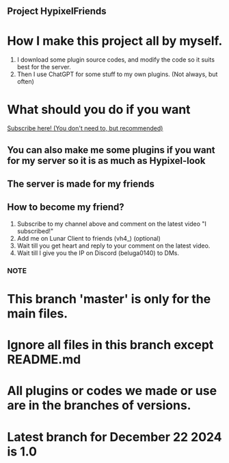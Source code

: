 ## Project HypixelFriends ##
# How I make this project all by myself.
1. I download some plugin source codes, and modify the code so it suits best for the server.
2. Then I use ChatGPT for some stuff to my own plugins. (Not always, but often)
# What should you do if you want
<a href=https://www.youtube.com/@techandgamingtm>Subscribe here! (You don't need to, but recommended)</a>
## You can also make me some plugins if you want for my server so it is as much as Hypixel-look ##
## The server is made for my friends ##
## How to become my friend? ##
1. Subscribe to my channel above and comment on the latest video "I subscribed!"
2. Add me on Lunar Client to friends (vh4_) (optional)
3. Wait till you get heart and reply to your comment on the latest video.
4. Wait till I give you the IP on Discord (beluga0140) to DMs.

### NOTE ###
# This branch 'master' is only for the main files.
# Ignore all files in this branch except README.md
# All plugins or codes we made or use are in the branches of versions.
# Latest branch for December 22 2024 is 1.0
